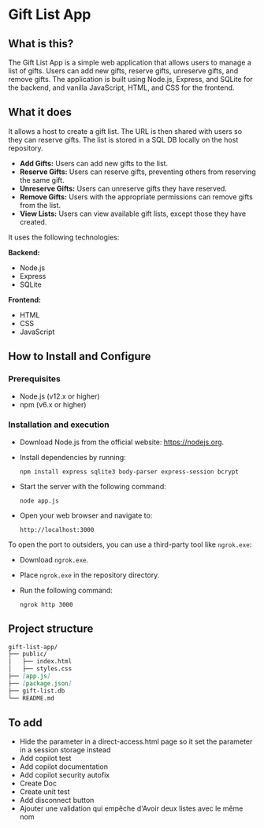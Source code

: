 # Gift List App

## What is this?

The Gift List App is a simple web application that allows users to manage a list of gifts. Users can add new gifts, reserve gifts, unreserve gifts, and remove gifts. The application is built using Node.js, Express, and SQLite for the backend, and vanilla JavaScript, HTML, and CSS for the frontend.

## What it does

It allows a host to create a gift list. The URL is then shared with users so they can reserve gifts. The list is stored in a SQL DB locally on the host repository.

- **Add Gifts:** Users can add new gifts to the list.
- **Reserve Gifts:** Users can reserve gifts, preventing others from reserving the same gift.
- **Unreserve Gifts:** Users can unreserve gifts they have reserved.
- **Remove Gifts:** Users with the appropriate permissions can remove gifts from the list.
- **View Lists:** Users can view available gift lists, except those they have created.

It uses the following technologies:

**Backend:**
- Node.js
- Express
- SQLite

**Frontend:**
- HTML
- CSS
- JavaScript

## How to Install and Configure

### Prerequisites

- Node.js (v12.x or higher)
- npm (v6.x or higher)

### Installation and execution

- Download Node.js from the official website: https://nodejs.org.
- Install dependencies by running:

  ```
  npm install express sqlite3 body-parser express-session bcrypt
  ```

- Start the server with the following command:

  ```
  node app.js
  ```

- Open your web browser and navigate to:

  ```
  http://localhost:3000
  ```

To open the port to outsiders, you can use a third-party tool like `ngrok.exe`:

- Download `ngrok.exe`.
- Place `ngrok.exe` in the repository directory.
- Run the following command:

  ```
  ngrok http 3000
  ```

## Project structure

```markdown
gift-list-app/
├── public/
│   ├── index.html
│   ├── styles.css
├── [app.js]
├── [package.json]
├── gift-list.db
└── README.md
```

## To add
- Hide the parameter in a direct-access.html page so it set the parameter in a session storage instead
- Add copilot test
- Add copilot documentation
- Add copilot security autofix
- Create Doc
- Create unit test
- Add disconnect button
- Ajouter une validation qui empêche d'Avoir deux listes avec le même nom